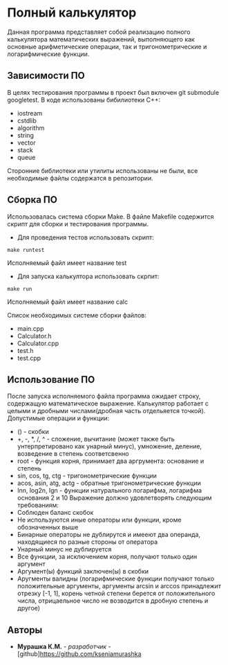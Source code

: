 # Полный калькулятор
Данная программа представляет собой реализацию полного калькулятора математических выражений, выполняющего как основные арифметические операции, так и тригонометрические и логарифмические функции.

## Зависимости ПО
В целях тестирования программы в проект был включен git submodule googletest.
В коде использованы бибилиотеки C++:
- iostream
- cstdlib
- algorithm
- string
- vector
- stack
- queue

Сторонние библиотеки или утилиты использованы не были, все необходимые файлы содержатся в репозитории.

## Сборка ПО
Использовалась система сборки Make. В файле Makefile содержится скрипт для сборки и тестирования программы.
- Для проведения тестов использовать скрипт: 
```
make runtest
```
Исполняемый файл имеет название test
- Для запуска калькултора использовать скрпит: 
```
make run
```
 Исполняемый файл имеет название calc

Список необходимых системе сборки файлов:
- main.cpp
- Calculator.h
- Calculator.cpp
- test.h
- test.cpp

## Использование ПО
После запуска исполняемого файла программа ожидает строку, содержащую математическое выражение.
Калькулятор работает с целыми и дробными числами(дробная часть отдельяется точкой). Допустимые операции и функции:
- () - скобки
- +, -, *, /, ^ - сложение, вычитание (может также быть унтерпретировано как унарный минус), умножение, деление, возведение в степень соответсвенно
- root - функция корня, принимает два аргрумента: основание и степень
- sin, cos, tg, ctg - тригонометрические функции
- acos, asin, atg, actg - обратные тригонометрические функции
- lnn, log2n, lgn - функции натурального логарифма, логарифма основания 2 и 10
Выражение должно удовлетворять следующим требованиям:
- Соблюден баланс скобок
- Не используются иные операторы или функции, кроме обозначенных выше
- Бинарные операторы не дублирутся и имееют два операнда, находящиеся по разные стороны от оператора
- Унарный минус не дублируется 
- Все функции, за исключением корня, получают только один аргумент
- Аргумент(ы) функций заключен(ы) в скобки
- Аругменты валидны (логарифмические функции получают только положительные аргументы, аргументы arcsin и arccos принадлежит отрезку [-1, 1], корень четной степени берется от положительного числа, отрицаельное число не возводится в дробную степень и другое)

## Авторы
* **Мурашка К.М.** - *разработчик* - [github]https://github.com/kseniamurashka
